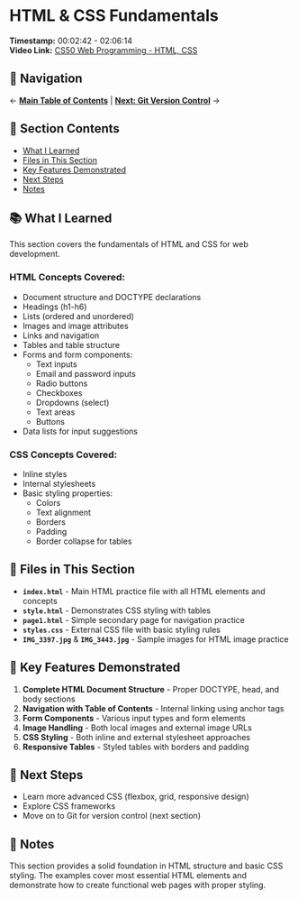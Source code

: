 # HTML & CSS Fundamentals

**Timestamp:** 00:02:42 - 02:06:14  
**Video Link:** [CS50 Web Programming - HTML, CSS](https://www.youtube.com/watch?v=vzGllw18DkA&t=162s)

## 🧭 Navigation

← **[Main Table of Contents](../00-introduction/README.md)** | **[Next: Git Version Control](../02-git/README.md)** →

## 📑 Section Contents

- [What I Learned](#-what-i-learned)
- [Files in This Section](#-files-in-this-section)
- [Key Features Demonstrated](#-key-features-demonstrated)
- [Next Steps](#-next-steps)
- [Notes](#-notes)

## 📚 What I Learned

This section covers the fundamentals of HTML and CSS for web development.

### HTML Concepts Covered:

- Document structure and DOCTYPE declarations
- Headings (h1-h6)
- Lists (ordered and unordered)
- Images and image attributes
- Links and navigation
- Tables and table structure
- Forms and form components:
  - Text inputs
  - Email and password inputs
  - Radio buttons
  - Checkboxes
  - Dropdowns (select)
  - Text areas
  - Buttons
- Data lists for input suggestions

### CSS Concepts Covered:

- Inline styles
- Internal stylesheets
- Basic styling properties:
  - Colors
  - Text alignment
  - Borders
  - Padding
  - Border collapse for tables

## 📁 Files in This Section

- **`index.html`** - Main HTML practice file with all HTML elements and concepts
- **`style.html`** - Demonstrates CSS styling with tables
- **`page1.html`** - Simple secondary page for navigation practice
- **`styles.css`** - External CSS file with basic styling rules
- **`IMG_3397.jpg`** & **`IMG_3443.jpg`** - Sample images for HTML image practice

## 🚀 Key Features Demonstrated

1. **Complete HTML Document Structure** - Proper DOCTYPE, head, and body sections
2. **Navigation with Table of Contents** - Internal linking using anchor tags
3. **Form Components** - Various input types and form elements
4. **Image Handling** - Both local images and external image URLs
5. **CSS Styling** - Both inline and external stylesheet approaches
6. **Responsive Tables** - Styled tables with borders and padding

## 🎯 Next Steps

- Learn more advanced CSS (flexbox, grid, responsive design)
- Explore CSS frameworks
- Move on to Git for version control (next section)

## 📝 Notes

This section provides a solid foundation in HTML structure and basic CSS styling. The examples cover most essential HTML elements and demonstrate how to create functional web pages with proper styling.
